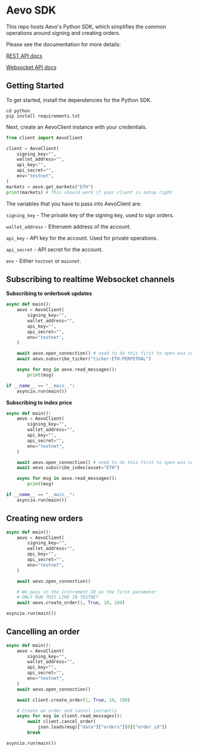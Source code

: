 Aevo SDK
===

This repo hosts Aevo's Python SDK, which simplifies the common operations around signing and creating orders.

Please see the documentation for more details:

[REST API docs](https://docs.aevo.xyz/reference/urls)

[Websocket API docs](https://docs.aevo.xyz/reference/endpoints)

Getting Started
---

To get started, install the dependencies for the Python SDK.

```
cd python
pip install requirements.txt
```

Next, create an AevoClient instance with your credentials.

```python
from client import AevoClient

client = AevoClient(
    signing_key="",
    wallet_address="",
    api_key="",
    api_secret="",
    env="testnet",
)
markets = aevo.get_markets("ETH")
print(markets) # This should work if your client is setup right
```

The variables that you have to pass into AevoClient are:

`signing_key` - The private key of the signing key, used to sign orders.

`wallet_address` - Etheruem address of the account.

`api_key` - API key for the account. Used for private operations.

`api_secret` - API secret for the account.

`env` - Either `testnet` or `mainnet`.

Subscribing to realtime Websocket channels
---

**Subscribing to orderbook updates**

```python
async def main():
    aevo = AevoClient(
        signing_key="",
        wallet_address="",
        api_key="",
        api_secret="",
        env="testnet",
    )

    await aevo.open_connection() # need to do this first to open wss connections
    await aevo.subscribe_ticker("ticker:ETH:PERPETUAL")

    async for msg in aevo.read_messages():
        print(msg)

if __name__ == "__main__":
    asyncio.run(main())
```

**Subscribing to index price**

```python
async def main():
    aevo = AevoClient(
        signing_key="",
        wallet_address="",
        api_key="",
        api_secret="",
        env="testnet",
    )

    await aevo.open_connection() # need to do this first to open wss connections
    await aevo.subscribe_index(asset="ETH")

    async for msg in aevo.read_messages():
        print(msg)

if __name__ == "__main__":
    asyncio.run(main())
```

Creating new orders
---

```python
async def main():
    aevo = AevoClient(
        signing_key="",
        wallet_address="",
        api_key="",
        api_secret="",
        env="testnet",
    )

    await aevo.open_connection()

    # We pass in the instrument ID as the first parameter
    # ONLY RUN THIS LINE IN TESTNET
    await aevo.create_order(1, True, 10, 100)

asyncio.run(main())
```

Cancelling an order
---

```python
async def main():
    aevo = AevoClient(
        signing_key="",
        wallet_address="",
        api_key="",
        api_secret="",
        env="testnet",
    )
    await aevo.open_connection()

    await client.create_order(1, True, 10, 100)

    # Create an order and cancel instantly
    async for msg in client.read_messages():
        await client.cancel_order(
            json.loads(msg)["data"]["orders"][0]["order_id"])
        break

asyncio.run(main())
```

